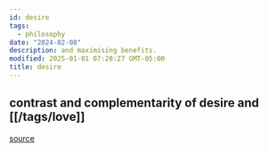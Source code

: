 ```yaml
---
id: desire
tags:
  - philosophy
date: "2024-02-08"
description: and maximising benefits.
modified: 2025-01-01 07:28:27 GMT-05:00
title: desire
---
```


## contrast and complementarity of desire and [[/tags/love]]

[source](https://www.themarginalian.org/2018/04/26/j-d-mcclatchy-love-speaks-its-name/)
